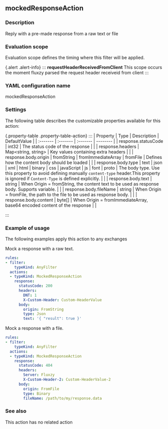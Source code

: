 ## mockedResponseAction

### Description

Reply with a pre-made response from a raw text or file

### Evaluation scope

Evaluation scope defines the timing where this filter will be applied. 

{.alert .alert-info}
:::
**requestHeaderReceivedFromClient** This scope occurs the moment fluxzy parsed the request header receiveid from client
:::

### YAML configuration name

mockedResponseAction

### Settings

The following table describes the customizable properties available for this action: 

{.property-table .property-table-action}
:::
| Property | Type | Description | DefaultValue |
| :------- | :------- | :------- | -------- |
| response.statusCode | int32 | The status code of the response |  |
| response.headers | Map<string, string> | Key values containing extra headers |  |
| response.body.origin | fromString \| fromImmediateArray \| fromFile | Defines how the content body should be loaded |  |
| response.body.type | text \| json \| xml \| html \| binary \| css \| javaScript \| js \| font \| proto | The body type. Use this property to avoid defining manually `content-type` header.This property is ignored if `Content-Type` is defined explicitly. |  |
| response.body.text | string | When Origin = fromString, the content text to be used as response body. Supports variable. |  |
| response.body.fileName | string | When Origin = fromFile, the path to the file to be used as response body. |  |
| response.body.content | byte[] | When Origin = fromImmediateArray, base64 encoded content of the response |  |

:::
### Example of usage

The following examples apply this action to any exchanges

Mock a response with a raw text.

```yaml
rules:
- filter:
    typeKind: AnyFilter
  actions:
  - typeKind: MockedResponseAction
    response:
      statusCode: 200
      headers:
        DNT: 1
        X-Custom-Header: Custom-HeaderValue
      body:
        origin: FromString
        type: Json
        text: '{ "result": true }'
```


Mock a response with a file.

```yaml
rules:
- filter:
    typeKind: AnyFilter
  actions:
  - typeKind: MockedResponseAction
    response:
      statusCode: 404
      headers:
        Server: Fluxzy
        X-Custom-Header-2: Custom-HeaderValue-2
      body:
        origin: FromFile
        type: Binary
        fileName: /path/to/my/response.data
```



### See also

This action has no related action

